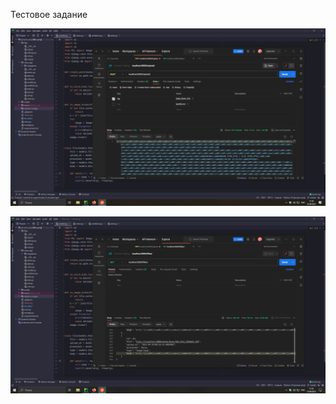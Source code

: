 Тестовое задание


![upload](https://github.com/filthps/files/blob/master/readme-images/1.png?raw=true)



![files](https://github.com/filthps/files/blob/master/readme-images/2.png?raw=true)
